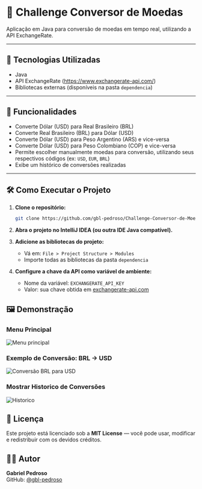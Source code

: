 # 💱 Challenge Conversor de Moedas

Aplicação em Java para conversão de moedas em tempo real, utilizando a API ExchangeRate.

---

## 🚀 Tecnologias Utilizadas

- Java
- API ExchangeRate (https://www.exchangerate-api.com/)
- Bibliotecas externas (disponíveis na pasta `dependencia`)

---

## 🎯 Funcionalidades

- Converte Dólar (USD) para Real Brasileiro (BRL)
- Converte Real Brasileiro (BRL) para Dólar (USD)
- Converte Dólar (USD) para Peso Argentino (ARS) e vice-versa
- Converte Dólar (USD) para Peso Colombiano (COP) e vice-versa
- Permite escolher manualmente moedas para conversão, utilizando seus respectivos códigos (ex: `USD`, `EUR`, `BRL`)
- Exibe um histórico de conversões realizadas

---





## 🛠️ Como Executar o Projeto



1. **Clone o repositório:**

   ```bash
   git clone https://github.com/gbl-pedroso/Challenge-Conversor-de-Moeda.git


2. **Abra o projeto no IntelliJ IDEA (ou outra IDE Java compatível).**


3. **Adicione as bibliotecas do projeto:**
   - Vá em: `File > Project Structure > Modules`
   - Importe todas as bibliotecas da pasta `dependencia`


4. **Configure a chave da API como variável de ambiente:**
   - Nome da variável: `EXCHANGERATE_API_KEY`
   - Valor: sua chave obtida em [exchangerate-api.com](https://www.exchangerate-api.com/)
  


## 🖼️ Demonstração


### Menu Principal
![Menu principal](https://github.com/seu-usuario/seu-repositorio/raw/main/docs/menu-principal.png)


### Exemplo de Conversão: BRL → USD
![Conversão BRL para USD](docs/conversao-brl-usd.png)


### Mostrar Historico de Conversões
![Historico](docs/historico.png)


 ## 📝 Licença

Este projeto está licenciado sob a **MIT License** — você pode usar, modificar e redistribuir com os devidos créditos.



## 👨‍💻 Autor

**Gabriel Pedroso**  
GitHub: [@gbl-pedroso](https://github.com/gbl-pedroso)
